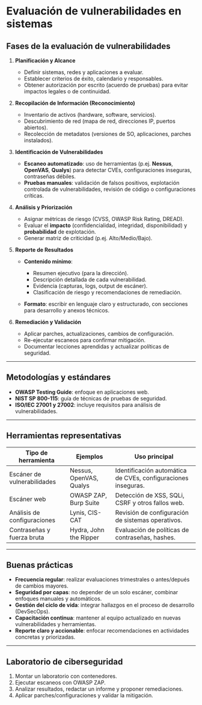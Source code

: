 # Evaluación de vulnerabilidades en sistemas

## Fases de la evaluación de vulnerabilidades

1. **Planificación y Alcance**

   * Definir sistemas, redes y aplicaciones a evaluar.
   * Establecer criterios de éxito, calendario y responsables.
   * Obtener autorización por escrito (acuerdo de pruebas) para evitar impactos legales o de continuidad.

2. **Recopilación de Información (Reconocimiento)**

   * Inventario de activos (hardware, software, servicios).
   * Descubrimiento de red (mapa de red, direcciones IP, puertos abiertos).
   * Recolección de metadatos (versiones de SO, aplicaciones, parches instalados).

3. **Identificación de Vulnerabilidades**

   * **Escaneo automatizado**: uso de herramientas (p.ej. **Nessus**, **OpenVAS**, **Qualys**) para detectar CVEs, configuraciones inseguras, contraseñas débiles.
   * **Pruebas manuales**: validación de falsos positivos, explotación controlada de vulnerabilidades, revisión de código o configuraciones críticas.

4. **Análisis y Priorización**

   * Asignar métricas de riesgo (CVSS, OWASP Risk Rating, DREAD).
   * Evaluar el **impacto** (confidencialidad, integridad, disponibilidad) y **probabilidad** de explotación.
   * Generar matriz de criticidad (p.ej. Alto/Medio/Bajo).

5. **Reporte de Resultados**

   * **Contenido mínimo**:

     * Resumen ejecutivo (para la dirección).
     * Descripción detallada de cada vulnerabilidad.
     * Evidencia (capturas, logs, output de escáner).
     * Clasificación de riesgo y recomendaciones de remediación.
   * **Formato**: escribir en lenguaje claro y estructurado, con secciones para desarrollo y anexos técnicos.

6. **Remediación y Validación**

   * Aplicar parches, actualizaciones, cambios de configuración.
   * Re-ejecutar escaneos para confirmar mitigación.
   * Documentar lecciones aprendidas y actualizar políticas de seguridad.

---

## Metodologías y estándares

* **OWASP Testing Guide**: enfoque en aplicaciones web.
* **NIST SP 800-115**: guía de técnicas de pruebas de seguridad.
* **ISO/IEC 27001 y 27002**: incluye requisitos para análisis de vulnerabilidades.

---

## Herramientas representativas

| Tipo de herramienta         | Ejemplos                | Uso principal                                                 |
| --------------------------- | ----------------------- | ------------------------------------------------------------- |
| Escáner de vulnerabilidades | Nessus, OpenVAS, Qualys | Identificación automática de CVEs, configuraciones inseguras. |
| Escáner web                 | OWASP ZAP, Burp Suite   | Detección de XSS, SQLi, CSRF y otros fallos web.              |
| Análisis de configuraciones | Lynis, CIS-CAT          | Revisión de configuración de sistemas operativos.             |
| Contraseñas y fuerza bruta  | Hydra, John the Ripper  | Evaluación de políticas de contraseñas, hashes.               |

---

## Buenas prácticas

* **Frecuencia regular**: realizar evaluaciones trimestrales o antes/depués de cambios mayores.
* **Seguridad por capas**: no depender de un solo escáner, combinar enfoques manuales y automáticos.
* **Gestión del ciclo de vida**: integrar hallazgos en el proceso de desarrollo (DevSecOps).
* **Capacitación continua**: mantener al equipo actualizado en nuevas vulnerabilidades y herramientas.
* **Reporte claro y accionable**: enfocar recomendaciones en actividades concretas y priorizadas.

---

## Laboratorio de ciberseguridad

  1. Montar un laboratorio con contenedores.
  2. Ejecutar escaneos con OWASP ZAP.
  3. Analizar resultados, redactar un informe y proponer remediaciones.
  4. Aplicar parches/configuraciones y validar la mitigación.

